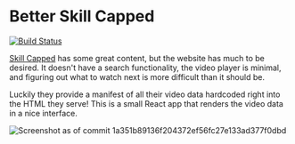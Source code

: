 # Better Skill Capped

[![Build Status](https://travis-ci.com/shepherdjerred/better-skill-capped.svg?branch=master)](https://travis-ci.com/shepherdjerred/better-skill-capped)

[Skill Capped](https://www.skill-capped.com/) has some great content, but the website has much to be desired. It doesn't have a search functionality, the video player is minimal, and figuring out what to watch next is more difficult than it should be.

Luckily they provide a manifest of all their video data hardcoded right into the HTML they serve! This is a small React app that renders the video data in a nice interface.

![Screenshot as of commit 1a351b89136f204372ef56fc27e133ad377f0dbd](https://i.imgur.com/Mr4o5sv.png)
